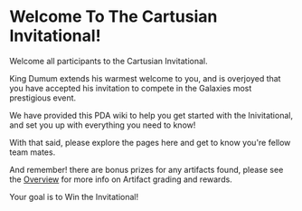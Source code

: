# Welcome To The Cartusian Invitational!

Welcome all participants to the Cartusian Invitational.

King Dumum extends his warmest welcome to you, and is overjoyed that you have accepted his invitation to compete in the Galaxies most prestigious event.

We have provided this PDA wiki to help you get started with the Inivitational, and set you up with everything you need to know!

With that said, please explore the pages here and get to know you're fellow team mates.

And remember! there are bonus prizes for any artifacts found, please see the [Overview](./overview.md) for more info on Artifact grading and rewards.

Your goal is to Win the Invitational!